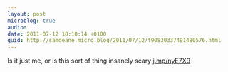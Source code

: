```yaml
---
layout: post
microblog: true
audio: 
date: 2011-07-12 18:10:14 +0100
guid: http://samdeane.micro.blog/2011/07/12/t90830337491480576.html
---
```

Is it just me, or is this sort of thing insanely scary [j.mp/nyE7X9](http://j.mp/nyE7X9)
